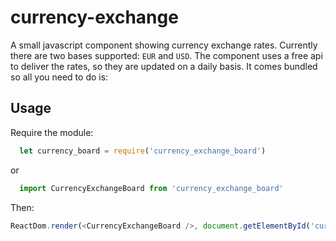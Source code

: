 # currency-exchange
A small javascript component showing currency exchange rates. Currently
there are two bases supported: `EUR` and `USD`. The component uses a
free api to deliver the rates, so they are updated on a daily basis.
It comes bundled so all you need to do is:
## Usage
Require the module:
```javascript
  let currency_board = require('currency_exchange_board')
```
or
```javascript
  import CurrencyExchangeBoard from 'currency_exchange_board'
```
Then:
```javascript
ReactDom.render(<CurrencyExchangeBoard />, document.getElementById('currency'))
```
